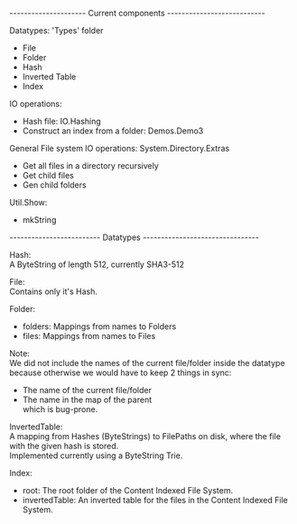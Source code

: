 --------------------- Current components ---------------------------

Datatypes: 'Types' folder
- File
- Folder
- Hash
- Inverted Table
- Index

IO operations:
- Hash file: IO.Hashing
- Construct an index from a folder: Demos.Demo3

General File system IO operations: System.Directory.Extras
- Get all files in a directory recursively
- Get child files
- Gen child folders

Util.Show:
- mkString

------------------------- Datatypes --------------------------------

Hash:  
  A ByteString of length 512, currently SHA3-512

File:  
  Contains only it's Hash.

Folder:  
  - folders: Mappings from names to Folders
  - files:   Mappings from names to Files

Note:  
  We did not include the names of the current file/folder inside the datatype
  because otherwise we would have to keep 2 things in sync:
  - The name of the current file/folder
  - The name in the map of the parent  
  which is bug-prone.

InvertedTable:  
  A mapping from Hashes (ByteStrings) to FilePaths on disk,
  where the file with the given hash is stored.  
  Implemented currently using a ByteString Trie.

Index:  
  - root: The root folder of the Content Indexed File System.
  - invertedTable: An inverted table for the files in the Content Indexed File System.
